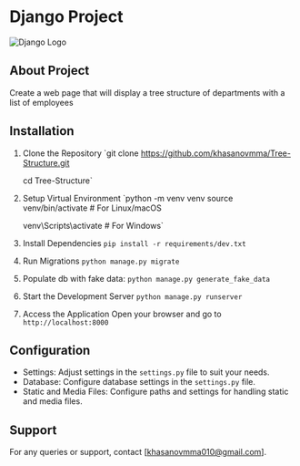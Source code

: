 # Django Project

![Django Logo](https://www.djangoproject.com/s/img/logos/django-logo-negative.png)

## About Project

Create a web page that will display a tree structure of departments
with a list of employees

## Installation

1.  Clone the Repository
    `git clone https://github.com/khasanovmma/Tree-Structure.git

    cd Tree-Structure`

2.  Setup Virtual Environment
    `python -m venv venv
    source venv/bin/activate # For Linux/macOS

    venv\Scripts\activate # For Windows`

3.  Install Dependencies
    `pip install -r requirements/dev.txt`

4.  Run Migrations
    `python manage.py migrate`

5. Populate db with fake data:
    `python manage.py generate_fake_data`

6.  Start the Development Server
    `python manage.py runserver`

7.  Access the Application Open your browser and go to `http://localhost:8000`

## Configuration

- Settings: Adjust settings in the `settings.py` file to suit your needs.
- Database: Configure database settings in the `settings.py` file.
- Static and Media Files: Configure paths and settings for handling static and media files.

## Support

For any queries or support, contact [khasanovmma010@gmail.com].
